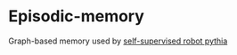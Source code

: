 # Episodic-memory

 Graph-based memory used by [self-supervised robot pythia](https://github.com/lmanhes/pythia)
